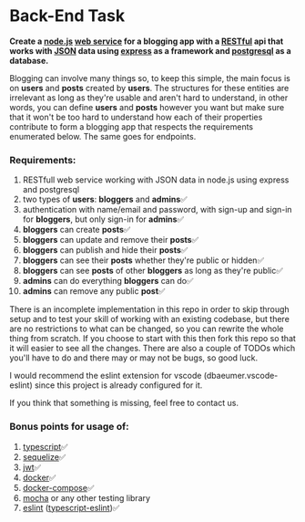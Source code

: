 # Back-End Task

**Create a [node.js](https://nodejs.org) [web service](https://en.wikipedia.org/wiki/Web_service) for a blogging app with a [RESTful](https://en.wikipedia.org/wiki/Representational_state_transferj) api that works with [JSON](https://www.json.org) data using [express](https://expressjs.com/) as a framework and [postgresql](https://www.postgresql.org/) as a database.**

Blogging can involve many things so, to keep this simple, the main focus is on **users** and **posts** created by **users**. The structures for these entities are irrelevant as long as they're usable and aren't hard to understand, in other words, you can define **users** and **posts** however you want but make sure that it won't be too hard to understand how each of their properties contribute to form a blogging app that respects the requirements enumerated below. The same goes for endpoints.

### Requirements:

1. RESTfull web service working with JSON data in node.js using express and postgresql
1. two types of **users**: **bloggers** and **admins**✅
1. authentication with name/email and password, with sign-up and sign-in for **bloggers**, but only sign-in for **admins**✅
1. **bloggers** can create **posts**✅
1. **bloggers** can update and remove their **posts**✅
1. **bloggers** can publish and hide their **posts**✅
1. **bloggers** can see their **posts** whether they're public or hidden✅
1. **bloggers** can see **posts** of other **bloggers** as long as they're public✅
1. **admins** can do everything **bloggers** can do✅
1. **admins** can remove any public **post**✅

There is an incomplete implementation in this repo in order to skip through setup and to test your skill of working with an existing codebase, but there are no restrictions to what can be changed, so you can rewrite the whole thing from scratch. If you choose to start with this then fork this repo so that it will easier to see all the changes. There are also a couple of TODOs which you'll have to do and there may or may not be bugs, so good luck.

I would recommend the eslint extension for vscode (dbaeumer.vscode-eslint) since this project is already configured for it.

If you think that something is missing, feel free to contact us.

### Bonus points for usage of:

1. [typescript](https://www.typescriptlang.org/)✅
1. [sequelize](https://sequelize.org/)✅
1. [jwt](https://jwt.io/)✅
1. [docker](https://www.docker.com/)✅
1. [docker-compose](https://docs.docker.com/compose/)✅
1. [mocha](https://mochajs.org/) or any other testing library
1. [eslint](https://eslint.org/) ([typescript-eslint](https://github.com/typescript-eslint/typescript-eslint))✅
